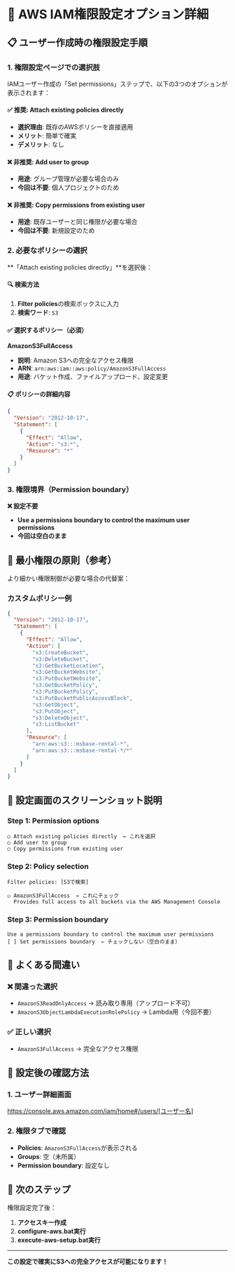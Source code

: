 # 🔐 AWS IAM権限設定オプション詳細

## 📋 ユーザー作成時の権限設定手順

### 1. 権限設定ページでの選択肢

IAMユーザー作成の「Set permissions」ステップで、以下の3つのオプションが表示されます：

#### ✅ **推奨: Attach existing policies directly**
- **選択理由**: 既存のAWSポリシーを直接適用
- **メリット**: 簡単で確実
- **デメリット**: なし

#### ❌ **非推奨: Add user to group**
- **用途**: グループ管理が必要な場合のみ
- **今回は不要**: 個人プロジェクトのため

#### ❌ **非推奨: Copy permissions from existing user**
- **用途**: 既存ユーザーと同じ権限が必要な場合
- **今回は不要**: 新規設定のため

### 2. 必要なポリシーの選択

**「Attach existing policies directly」**を選択後：

#### 🔍 検索方法
1. **Filter policies**の検索ボックスに入力
2. **検索ワード**: `S3`

#### ✅ **選択するポリシー（必須）**

**AmazonS3FullAccess**
- **説明**: Amazon S3への完全なアクセス権限
- **ARN**: `arn:aws:iam::aws:policy/AmazonS3FullAccess`
- **用途**: バケット作成、ファイルアップロード、設定変更

#### 📋 **ポリシーの詳細内容**
```json
{
  "Version": "2012-10-17",
  "Statement": [
    {
      "Effect": "Allow",
      "Action": "s3:*",
      "Resource": "*"
    }
  ]
}
```

### 3. 権限境界（Permission boundary）

**❌ 設定不要**
- **Use a permissions boundary to control the maximum user permissions**
- **今回は空白のまま**

## 🎯 最小権限の原則（参考）

より細かい権限制御が必要な場合の代替案：

### カスタムポリシー例
```json
{
  "Version": "2012-10-17",
  "Statement": [
    {
      "Effect": "Allow",
      "Action": [
        "s3:CreateBucket",
        "s3:DeleteBucket",
        "s3:GetBucketLocation",
        "s3:GetBucketWebsite",
        "s3:PutBucketWebsite",
        "s3:GetBucketPolicy",
        "s3:PutBucketPolicy",
        "s3:PutBucketPublicAccessBlock",
        "s3:GetObject",
        "s3:PutObject",
        "s3:DeleteObject",
        "s3:ListBucket"
      ],
      "Resource": [
        "arn:aws:s3:::msbase-rental-*",
        "arn:aws:s3:::msbase-rental-*/*"
      ]
    }
  ]
}
```

## 📱 設定画面のスクリーンショット説明

### Step 1: Permission options
```
○ Attach existing policies directly  ← これを選択
○ Add user to group
○ Copy permissions from existing user
```

### Step 2: Policy selection
```
Filter policies: [S3で検索]

☑ AmazonS3FullAccess  ← これにチェック
  Provides full access to all buckets via the AWS Management Console
```

### Step 3: Permission boundary
```
Use a permissions boundary to control the maximum user permissions
[ ] Set permissions boundary  ← チェックしない（空白のまま）
```

## 🚨 よくある間違い

### ❌ 間違った選択
- `AmazonS3ReadOnlyAccess` → 読み取り専用（アップロード不可）
- `AmazonS3ObjectLambdaExecutionRolePolicy` → Lambda用（今回不要）

### ✅ 正しい選択
- `AmazonS3FullAccess` → 完全なアクセス権限

## 🔄 設定後の確認方法

### 1. ユーザー詳細画面
https://console.aws.amazon.com/iam/home#/users/[ユーザー名]

### 2. 権限タブで確認
- **Policies**: `AmazonS3FullAccess`が表示される
- **Groups**: 空（未所属）
- **Permission boundary**: 設定なし

## 🎯 次のステップ

権限設定完了後：
1. **アクセスキー作成**
2. **configure-aws.bat実行**
3. **execute-aws-setup.bat実行**

---

**この設定で確実にS3への完全アクセスが可能になります！**